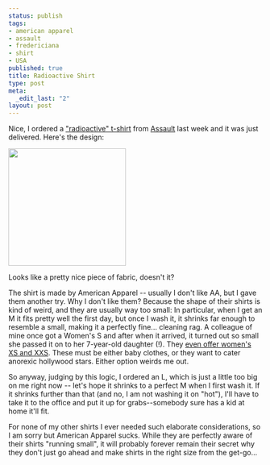 ```yaml
--- 
status: publish
tags: 
- american apparel
- assault
- fredericiana
- shirt
- USA
published: true
title: Radioactive Shirt
type: post
meta: 
  _edit_last: "2"
layout: post
---
```

Nice, I ordered a <a href="http://www.assaultshirts.com/radioactive-shirt.html">"radioactive" t-shirt</a> from <a href="http://www.assaultshirts.com/">Assault</a> last week and it was just delivered. Here's the design:

<a href='http://www.assaultshirts.com/radioactive-shirt.html'><img src="http://fredericiana.com/wp-content/uploads/2008/06/t-shirt_radioactive.jpg" alt="" title="Assault Radioactive Design" width="233" height="233" class="alignnone size-full wp-image-1305" /></a>

Looks like a pretty nice piece of fabric, doesn't it?

The shirt is made by American Apparel -- usually I don't like AA, but I gave them another try. Why I don't like them? Because the shape of their shirts is kind of weird, and they are usually way too small: In particular, when I get an M it fits pretty well the first day, but once I wash it, it shrinks far enough to resemble a small, making it a perfectly fine... cleaning rag. A colleague of mine once got a Women's S and after when it arrived, it turned out so small she passed it on to her 7-year-old daughter (!). They <a href="http://www.americanapparel.net/Sizing/default.asp?chart=womens.shirts">even offer women's XS and XXS</a>. These must be either baby clothes, or they want to cater anorexic hollywood stars. Either option weirds me out.

So anyway, judging by this logic, I ordered an L, which is just a little too big on me right now -- let's hope it shrinks to a perfect M when I first wash it. If it shrinks further than that (and no, I am not washing it on "hot"), I'll have to take it to the office and put it up for grabs--somebody sure has a kid at home it'll fit.

For none of my other shirts I ever needed such elaborate considerations, so I am sorry but American Apparel sucks. While they are perfectly aware of their shirts "running small", it will probably forever remain their secret why they don't just go ahead and make shirts in the right size from the get-go...
